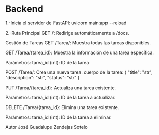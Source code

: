 # Backend

1.-Inicia el servidor de FastAPI:
uvicorn main:app --reload

2.-Ruta Principal
GET /: Redirige automáticamente a /docs.

Gestión de Tareas
GET /Tarea/: Muestra todas las tareas disponibles.

GET /Tarea/{tarea_id}: Muestra la información de una tarea específica.

Parámetros:
tarea_id (int): ID de la tarea

POST /Tarea/: Crea una nueva tarea.
cuerpo de la tarea:
{
  "title": "str",
  "description": "str",
  "status": "str"
}

PUT /Tarea/{tarea_id}: Actualiza una tarea existente.

Parámetros:
tarea_id (int): ID de la tarea a actualizar.

DELETE /Tarea/{tarea_id}: Elimina una tarea existente.

Parámetros:
tarea_id (int): ID de la tarea a eliminar.

Autor
José Guadalupe Zendejas Sotelo
